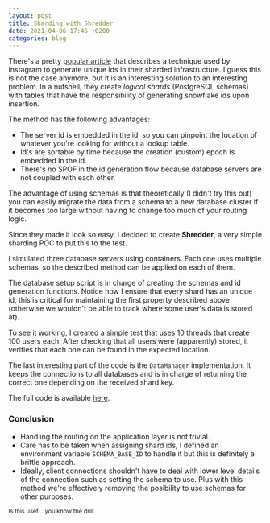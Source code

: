 ```yaml
---
layout: post
title: Sharding with Shredder
date: 2021-04-06 17:46 +0200
categories: blog
---
```


There's a pretty [popular article](https://instagram-engineering.com/sharding-ids-at-instagram-1cf5a71e5a5c) that describes a technique used by Instagram to generate unique ids in their sharded infrastructure. I guess this is not the case anymore, but it is an interesting solution to an interesting problem. In a nutshell, they create _logical shards_ (PostgreSQL schemas) with tables that have the responsibility of generating snowflake ids upon insertion.

The method has the following advantages: 

* The server id is embedded in the id, so you can pinpoint the location of whatever you're looking for without a lookup table.
* Id's are sortable by time because the creation (custom) epoch is embedded in the id.
* There's no SPOF in the id generation flow because database servers are not coupled with each other.

The advantage of using schemas is that theoretically (I didn't try this out) you can easily migrate the data from a schema to a new database cluster if it becomes too large without having to change too much of your routing logic.

Since they made it look so easy, I decided to create **Shredder**, a very simple sharding POC to put this to the test.

I simulated three database servers using containers. Each one uses multiple schemas, so the described method can be applied on each of them. 
<script src="https://gist.github.com/sbaldrich/d5d906adfdddc62911cd5dbb257c6180.js"></script>

The database setup script is in charge of creating the schemas and id generation functions. Notice how I ensure that every shard has an unique id, this is critical for maintaining the first property described above (otherwise we wouldn't be able to track where some user's data is stored at).

<script src="https://gist.github.com/sbaldrich/f02f49e29e72f1178ed44b526282bae4.js"></script>

To see it working, I created a simple test that uses 10 threads that create 100 users each. After checking that all users were (apparently) stored, it verifies that each one can be found in the expected location.

<script src="https://gist.github.com/sbaldrich/d346203cac4e25a22517983938d20e30.js"></script>

The last interesting part of the code is the `DataManager` implementation. It keeps the connections to all databases and is in charge of returning the correct one depending on the received shard key.

<script src="https://gist.github.com/sbaldrich/ac4eb9cb40681c099c0adfb9953ba470.js"></script>

The full code is available [here](https://github.com/sbaldrich/zoo/tree/master/shredder).

### Conclusion

* Handling the routing on the application layer is not trivial.
* Care has to be taken when assigning shard ids, I defined an environment variable `SCHEMA_BASE_ID` to handle it but this is definitely a brittle approach.
* Ideally, client connections shouldn't have to deal with lower level details of the connection such as setting the schema to use. Plus with this method we're effectively removing the posibility to use schemas for other purposes.

<small>Is this usef... you know the drill.<small/>




